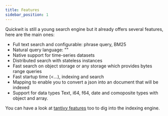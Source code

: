 ```yaml
---
title: Features
sidebar_position: 1
---
```


Quickwit is still a young search engine but it already offers several features, here are the main ones:


- Full text search and configurable: phrase query, BM25
- Natural query language: ""
- Native support for time-series datasets
- Distributed search with stateless instances
- Fast search on object storage or any storage which provides bytes range queries
- Fast startup time (<...), indexing and search
- Mapping to enable you to convert a json into an document that will be indexed 
- Support for data types Text, i64, f64, date and comoposite types with object and array.


You can have a look at [tantivy features](https://github.com/tantivy-search/tantivy/) too to dig into the indexing engine.